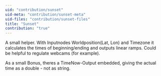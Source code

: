 ```yaml
---
uid: "contribution/sunset"
uid-meta: "contribution/sunset-meta"
uid-files: "contribution/sunset-files"
title: "Sunset"
contribution: "true"
---
```


A small helper. With Inputnodes Worldposition(Lat, Lon) and Timezone it calculates the times of beginning/ending and outputs linear ramps. Could be helpful to regulate webcams (for example).

As a small Bonus, theres a TimeNow-Output embedded, giving the actual time as a double - not as string.